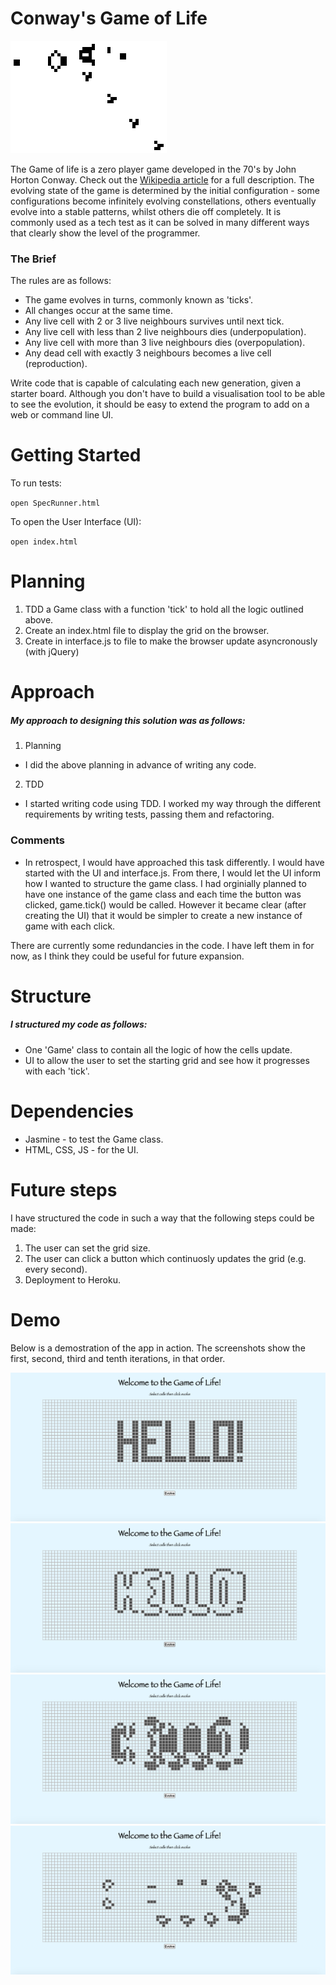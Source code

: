 # Conway's Game of Life

![game of life example](./images/Gospers_glider_gun.gif)

The Game of life is a zero player game developed in the 70's by John Horton Conway. Check out the [Wikipedia article](https://en.wikipedia.org/wiki/Conway%27s_Game_of_Life) for a full description.
The evolving state of the game is determined by the initial configuration - some configurations become infinitely evolving constellations, others eventually evolve into a stable patterns, whilst others die off completely.
It is commonly used as a tech test as it can be solved in many different ways that clearly show the level of the programmer.

### The Brief

The rules are as follows:

* The game evolves in turns, commonly known as 'ticks'.
* All changes occur at the same time.
* Any live cell with 2 or 3 live neighbours survives until next tick.
* Any live cell with less than 2 live neighbours dies (underpopulation).
* Any live cell with more than 3 live neighbours dies (overpopulation).
* Any dead cell with exactly 3 neighbours becomes a live cell (reproduction).

Write code that is capable of calculating each new generation, given a starter board. Although you don't have to build a visualisation tool to be able to see the evolution, it should be easy to extend the program to add on a web or command line UI.

# Getting Started
To run tests:

`open SpecRunner.html`

To open the User Interface (UI): 

`open index.html`

# Planning 
1. TDD a Game class with a function 'tick' to hold all the logic outlined above.
2. Create an index.html file to display the grid on the browser.
3. Create in interface.js to file to make the browser update asyncronously (with jQuery) 

# Approach

##### My approach to designing this solution was as follows:  
1. Planning 
  - I did the above planning in advance of writing any code.
2. TDD
  - I started writing code using TDD. I worked my way through the different requirements by writing tests, passing them and refactoring. 

### Comments 
- In retrospect, I would have approached this task differently. I would have started with the UI and interface.js. From there, I would let the UI inform how I wanted to structure the game class. I had orginially planned to have one instance of the game class and each time the button was clicked, game.tick() would be called. However it became clear (after creating the UI) that it would be simpler to create a new instance of game with each click.  

There are currently some redundancies in the code. I have left them in for now, as I think they could be useful for future expansion.

# Structure 
##### I structured my code as follows:
- One 'Game' class to contain all the logic of how the cells update.
- UI to allow the user to set the starting grid and see how it progresses with each 'tick'. 

# Dependencies
- Jasmine - to test the Game class.
- HTML, CSS, JS - for the UI.

# Future steps
I have structured the code in such a way that the following steps could be made:  
1. The user can set the grid size.
2. The user can click a button which continuosly updates the grid (e.g. every second).
3. Deployment to Heroku.

# Demo 
Below is a demostration of the app in action. The screenshots show the first, second, third and tenth iterations, in that order.

![example iteration 1](./images/GoL-iteration-1.png)
![example iteration 2](./images/GoL-iteration-2.png)
![example iteration 3](./images/GoL-iteration-3.png)
![example iteration 10](./images/GoL-iteration-10.png)

